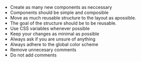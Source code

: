 - Create as many new components as neccessary
- Components should be simple and composible
- Move as much reusable structure to the layout as apossible.
- The goal of the structure should be to be reusable.
- Use CSS variables whenever possible
- Keep your changes as minimal as possible
- Always ask if you are unsure of anything
- Always adhere to the global color scheme
- Remove unnecesary comments
- Do not add comments
